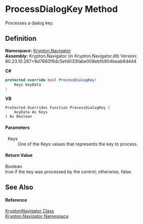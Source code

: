 # ProcessDialogKey Method


Processes a dialog key.



## Definition
**Namespace:** <a href="a21ac074-d119-3dc6-bd1c-d3a12c0128bc.md">Krypton.Navigator</a>  
**Assembly:** Krypton.Navigator (in Krypton.Navigator.dll) Version: 80.23.10.287+8d7660f9dc5efd033fabe008ebfb904beab6d444

**C#**
``` C#
protected override bool ProcessDialogKey(
	Keys keyData
)
```
**VB**
``` VB
Protected Overrides Function ProcessDialogKey ( 
	keyData As Keys
) As Boolean
```



#### Parameters
<dl><dt>  Keys</dt><dd>One of the Keys values that represents the key to process.</dd></dl>

#### Return Value
Boolean  
true if the key was processed by the control; otherwise, false.

## See Also


#### Reference
<a href="5b32a15b-85d7-1db8-3c10-e43632f905eb.md">KryptonNavigator Class</a>  
<a href="a21ac074-d119-3dc6-bd1c-d3a12c0128bc.md">Krypton.Navigator Namespace</a>  
